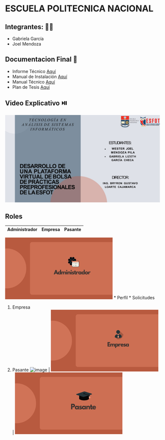 # ESCUELA POLITECNICA NACIONAL
## Integrantes: 👩🧑‍
- Gabriela García
- Joel Mendoza

## Documentacion Final 📕
- Informe Técnico [Aquí](https://github.com/JoelMendoza1/Tesis/blob/main/Documentos/Informe-Técnico.pdf)
- Manual de Instalación [Aquí](https://github.com/JoelMendoza1/Tesis/blob/main/Documentos/Manual_Instalación.pdf)
- Manual Técnico [Aquí](https://github.com/JoelMendoza1/Tesis/blob/main/Documentos/Manual-Técnico.pdf)
- Plan de Tesis [Aquí](https://github.com/JoelMendoza1/Tesis/blob/main/Documentos/Plan-Tesis_García-Mendoza.pdf)

## Video Explicativo ⏯️
[![Image text](https://github.com/JoelMendoza1/Tesis/blob/main/Documentos/Imagenes/Inicio.jpg)](https://www.youtube.com/watch?v=h9XNjsTXc6I&t)


## Roles

Administrador | Empresa | Pasante 
---- | ----- | ------ 
<img src="https://github.com/JoelMendoza1/Tesis/blob/main/Documentos/Imagenes/ADMINISTRADOR.png"  height="200" width="350" > * Perfil  * Solicitudes
1. Empresa
2. Pasante
![image](https://user-images.githubusercontent.com/38632726/162552522-b71d02e7-38b5-46fa-a7e2-1fc30d3efc87.png)
| <img src="https://github.com/JoelMendoza1/Tesis/blob/main/Documentos/Imagenes/EMPRESA.png"  height="200" width="350" > | <img src="https://github.com/JoelMendoza1/Tesis/blob/main/Documentos/Imagenes/PASANTE.png" height="200" width="350" >


 



